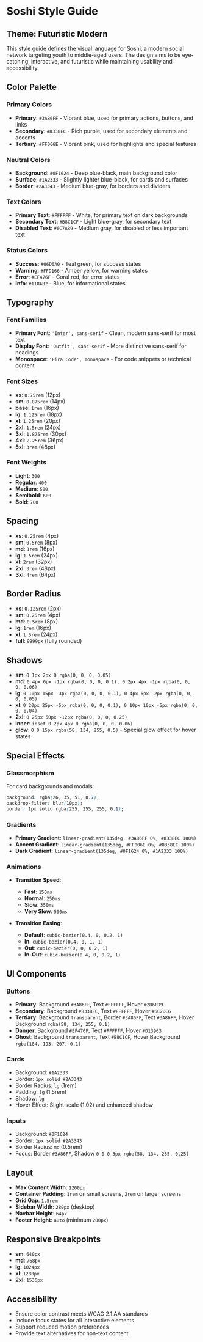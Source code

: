 # Soshi Style Guide

## Theme: Futuristic Modern

This style guide defines the visual language for Soshi, a modern social network targeting youth to middle-aged users. The design aims to be eye-catching, interactive, and futuristic while maintaining usability and accessibility.

## Color Palette

### Primary Colors

- **Primary**: `#3A86FF` - Vibrant blue, used for primary actions, buttons, and links
- **Secondary**: `#8338EC` - Rich purple, used for secondary elements and accents
- **Tertiary**: `#FF006E` - Vibrant pink, used for highlights and special features

### Neutral Colors

- **Background**: `#0F1624` - Deep blue-black, main background color
- **Surface**: `#1A2333` - Slightly lighter blue-black, for cards and surfaces
- **Border**: `#2A3343` - Medium blue-gray, for borders and dividers

### Text Colors

- **Primary Text**: `#FFFFFF` - White, for primary text on dark backgrounds
- **Secondary Text**: `#B8C1CF` - Light blue-gray, for secondary text
- **Disabled Text**: `#6C7A89` - Medium gray, for disabled or less important text

### Status Colors

- **Success**: `#06D6A0` - Teal green, for success states
- **Warning**: `#FFD166` - Amber yellow, for warning states
- **Error**: `#EF476F` - Coral red, for error states
- **Info**: `#118AB2` - Blue, for informational states

## Typography

### Font Families

- **Primary Font**: `'Inter', sans-serif` - Clean, modern sans-serif for most text
- **Display Font**: `'Outfit', sans-serif` - More distinctive sans-serif for headings
- **Monospace**: `'Fira Code', monospace` - For code snippets or technical content

### Font Sizes

- **xs**: `0.75rem` (12px)
- **sm**: `0.875rem` (14px)
- **base**: `1rem` (16px)
- **lg**: `1.125rem` (18px)
- **xl**: `1.25rem` (20px)
- **2xl**: `1.5rem` (24px)
- **3xl**: `1.875rem` (30px)
- **4xl**: `2.25rem` (36px)
- **5xl**: `3rem` (48px)

### Font Weights

- **Light**: `300`
- **Regular**: `400`
- **Medium**: `500`
- **Semibold**: `600`
- **Bold**: `700`

## Spacing

- **xs**: `0.25rem` (4px)
- **sm**: `0.5rem` (8px)
- **md**: `1rem` (16px)
- **lg**: `1.5rem` (24px)
- **xl**: `2rem` (32px)
- **2xl**: `3rem` (48px)
- **3xl**: `4rem` (64px)

## Border Radius

- **xs**: `0.125rem` (2px)
- **sm**: `0.25rem` (4px)
- **md**: `0.5rem` (8px)
- **lg**: `1rem` (16px)
- **xl**: `1.5rem` (24px)
- **full**: `9999px` (fully rounded)

## Shadows

- **sm**: `0 1px 2px 0 rgba(0, 0, 0, 0.05)`
- **md**: `0 4px 6px -1px rgba(0, 0, 0, 0.1), 0 2px 4px -1px rgba(0, 0, 0, 0.06)`
- **lg**: `0 10px 15px -3px rgba(0, 0, 0, 0.1), 0 4px 6px -2px rgba(0, 0, 0, 0.05)`
- **xl**: `0 20px 25px -5px rgba(0, 0, 0, 0.1), 0 10px 10px -5px rgba(0, 0, 0, 0.04)`
- **2xl**: `0 25px 50px -12px rgba(0, 0, 0, 0.25)`
- **inner**: `inset 0 2px 4px 0 rgba(0, 0, 0, 0.06)`
- **glow**: `0 0 15px rgba(58, 134, 255, 0.5)` - Special glow effect for hover states

## Special Effects

### Glassmorphism

For card backgrounds and modals:
```css
background: rgba(26, 35, 51, 0.7);
backdrop-filter: blur(10px);
border: 1px solid rgba(255, 255, 255, 0.1);
```

### Gradients

- **Primary Gradient**: `linear-gradient(135deg, #3A86FF 0%, #8338EC 100%)`
- **Accent Gradient**: `linear-gradient(135deg, #FF006E 0%, #8338EC 100%)`
- **Dark Gradient**: `linear-gradient(135deg, #0F1624 0%, #1A2333 100%)`

### Animations

- **Transition Speed**:
  - **Fast**: `150ms`
  - **Normal**: `250ms`
  - **Slow**: `350ms`
  - **Very Slow**: `500ms`

- **Transition Easing**:
  - **Default**: `cubic-bezier(0.4, 0, 0.2, 1)`
  - **In**: `cubic-bezier(0.4, 0, 1, 1)`
  - **Out**: `cubic-bezier(0, 0, 0.2, 1)`
  - **In-Out**: `cubic-bezier(0.4, 0, 0.2, 1)`

## UI Components

### Buttons

- **Primary**: Background `#3A86FF`, Text `#FFFFFF`, Hover `#2D6FD9`
- **Secondary**: Background `#8338EC`, Text `#FFFFFF`, Hover `#6C2DC6`
- **Tertiary**: Background `transparent`, Border `#3A86FF`, Text `#3A86FF`, Hover Background `rgba(58, 134, 255, 0.1)`
- **Danger**: Background `#EF476F`, Text `#FFFFFF`, Hover `#D13963`
- **Ghost**: Background `transparent`, Text `#B8C1CF`, Hover Background `rgba(184, 193, 207, 0.1)`

### Cards

- Background: `#1A2333`
- Border: `1px solid #2A3343`
- Border Radius: `lg` (1rem)
- Padding: `lg` (1.5rem)
- Shadow: `lg`
- Hover Effect: Slight scale (1.02) and enhanced shadow

### Inputs

- Background: `#0F1624`
- Border: `1px solid #2A3343`
- Border Radius: `md` (0.5rem)
- Focus: Border `#3A86FF`, Shadow `0 0 0 3px rgba(58, 134, 255, 0.25)`

## Layout

- **Max Content Width**: `1200px`
- **Container Padding**: `1rem` on small screens, `2rem` on larger screens
- **Grid Gap**: `1.5rem`
- **Sidebar Width**: `280px` (desktop)
- **Navbar Height**: `64px`
- **Footer Height**: `auto` (minimum `200px`)

## Responsive Breakpoints

- **sm**: `640px`
- **md**: `768px`
- **lg**: `1024px`
- **xl**: `1280px`
- **2xl**: `1536px`

## Accessibility

- Ensure color contrast meets WCAG 2.1 AA standards
- Include focus states for all interactive elements
- Support reduced motion preferences
- Provide text alternatives for non-text content
